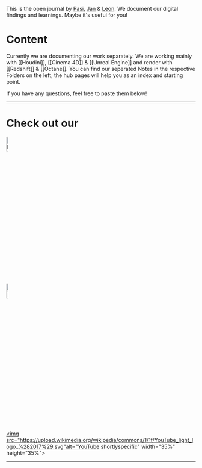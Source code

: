 This is the open journal by [Pasi](https://santaella.de/), [Jan](https://janeisenbach.de/portfolio) & [Leon](https://leonmonschauer.de/). We document our digital findings and learnings. Maybe it's useful for you!

# Content
Currently we are documenting our work separately. We are working mainly with [[Houdini]], [[Cinema 4D]] & [[Unreal Engine]] and render with [[Redshift]] & [[Octane]]. You can find our seperated Notes in the respective Folders on the left, the hub pages will help you as an index and starting point. 

If you have any questions, feel free to paste them below!

---

# Check out our 

<a href="https://www.instagram.com/shortlyspecific/"><img src="https://upload.wikimedia.org/wikipedia/commons/9/95/Instagram_logo_2022.svg" alt="Instagram shortlyspecific" width="10%" height="10%"></a><br>
<a href="https://www.tiktok.com/@shortlyspecific"><img src="https://freelogopng.com/images/all_img/1655890216tiktok-logo-png-white.png" alt="TikTok shortlyspecific" width="10%" height="10%"></a><br>
<a href="https://www.youtube.com/channel/UCxOZyiQyJWiCSUR9A_0qbbw"><img src="https://upload.wikimedia.org/wikipedia/commons/1/1f/YouTube_light_logo_%282017%29.svg"alt="YouTube shortlyspecific" width="35%" height="35%"></a><br>


---

<script src="https://giscus.app/client.js"
        data-repo="git-submariner/oddlyspecific"
        data-repo-id="R_kgDOHY5lmg"
        data-category="General"
        data-category-id="DIC_kwDOHY5lms4CPUCw"
        data-mapping="url"
        data-reactions-enabled="1"
        data-emit-metadata="0"
        data-input-position="bottom"
        data-theme="dark"
        data-lang="en"
        crossorigin="anonymous"
        async>
</script>
